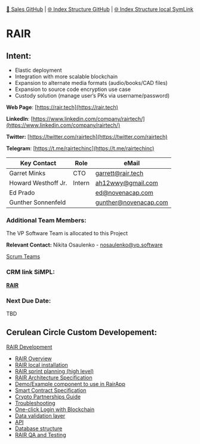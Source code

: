[📁 Sales GitHub](/cerulean-circle-unlimited-2cu/customer/sales.md) | [🌐 Index Structure GitHub](/cerulean-circle-unlimited-2cu/customer/sales/rair.md) | [🌐 Index Structure local SymLink](./rair.entry.md)

# RAIR

## Intent:

- Elastic deployment
- Integration with more scalable blockchain
- Expansion to alternate media formats (audio/books/CAD files)
- Expansion to source code encryption use case
- Custody solution (manage user’s PKs via username/password)

**Web Page**: [https://rair.tech](https://rair.tech)

**LinkedIn**: [https://www.linkedin.com/company/rairtech/](https://www.linkedin.com/company/rairtech/)

**Twitter:** [https://twitter.com/rairtech](https://twitter.com/rairtech)

**Telegram**: [https://t.me/rairtechinc](https://t.me/rairtechinc)

| **Key Contact** | **Role** | **eMail** |
| --- | --- | --- |
| Garret Minks | CTO | garrett@rair.tech |
| Howard Westhoff Jr. | Intern | [ah12wwy@gmail.com](mailto:ah12wwy@gmail.com) |
| Ed Prado |     | [ed@novenacap.com](mailto:ed@novenacap.com) |
| Gunther Sonnenfeld |     | [gunther@novenacap.com](mailto:gunther@novenacap.com) |

### **Additional Team Members:**

The VP Software Team is allocated to this Project

**Relevant Contact:** Nikita Osaulenko - nosaulenko@vp.software

[Scrum Teams](../../../2cu.atlassian.net/wiki/spaces/CCU/pages/88211457/Scrum_Teams.md)

### **CRM link SiMPL:**

[**RAIR**](https://app.simplapp.io/company/9ofDSejz5fdfT1OM)

### **Next Due Date:**

TBD

## Cerulean Circle Custom Developement:

[RAIR Development](../../../cerulean-circle-unlimited-2cu/product/development/2cu-custom-development/rair-development.md)

- [RAIR Overview](../../../cerulean-circle-unlimited-2cu/product/development/2cu-custom-development/rair-development/rair-overview.md)
- [RAIR local installation](../../../cerulean-circle-unlimited-2cu/product/development/2cu-custom-development/rair-development/rair-local-installation.md)
- [RAIR sprint planning (high level)](../../../cerulean-circle-unlimited-2cu/product/development/2cu-custom-development/rair-development/rair-sprint-planning-high-level.md)
- [RAIR Architecture Specification](../../../cerulean-circle-unlimited-2cu/product/development/2cu-custom-development/rair-development/rair-architecture-specification.md)
- [Demo/Example component to use in RairApp](../../../cerulean-circle-unlimited-2cu/product/development/2cu-custom-development/rair-development/demoexample-component-to-use-in-rairapp.md)
- [Smart Contract Specification](../../../cerulean-circle-unlimited-2cu/product/development/2cu-custom-development/rair-development/smart-contract-specification.md)
- [Crypto Partnerships Guide](../../../cerulean-circle-unlimited-2cu/product/development/2cu-custom-development/rair-development/crypto-partnerships-guide.md)
- [Troubleshooting](../../../cerulean-circle-unlimited-2cu/product/development/2cu-custom-development/rair-development/troubleshooting.md)
- [One-click Login with Blockchain](../../../cerulean-circle-unlimited-2cu/product/development/2cu-custom-development/rair-development/one-click-login-with-blockchain.md)
- [Data validation layer](../../../cerulean-circle-unlimited-2cu/product/development/2cu-custom-development/rair-development/data-validation-layer.md)
- [API](../../../cerulean-circle-unlimited-2cu/product/development/2cu-custom-development/rair-development/api.md)
- [Database structure](../../../cerulean-circle-unlimited-2cu/product/development/2cu-custom-development/rair-development/database-structure.md)
- [RAIR QA and Testing](../../../cerulean-circle-unlimited-2cu/product/development/2cu-custom-development/rair-development/rair-qa-and-testing.md)
